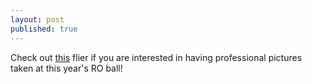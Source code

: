 ```yaml
---
layout: post
published: true
---
```

Check out [this](https://drive.google.com/file/d/18VVtHT0GJaSva6kHPFqxCTrr-pujw4Sb/view?usp=sharing) flier if you are interested in having professional pictures taken at this year's RO ball!
